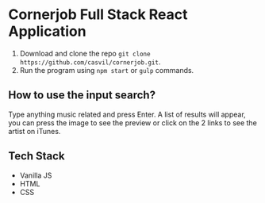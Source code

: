# Cornerjob Full Stack React Application

1. Download and clone the repo `git clone https://github.com/casvil/cornerjob.git`.
2. Run the program using `npm start` or `gulp` commands.

## How to use the input search?
Type anything music related and press Enter.
A list of results will appear, you can press the image to see the preview
or click on the 2 links to see the artist on iTunes.

## Tech Stack
- Vanilla JS
- HTML
- CSS
